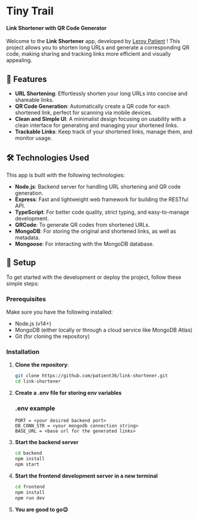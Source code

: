 # Tiny Trail
#### Link Shortener with QR Code Generator

Welcome to the **Link Shortener** app, developed by [Leroy Patient](https://github.com/patient36) ! This project allows you to shorten long URLs and generate a corresponding QR code, making sharing and tracking links more efficient and visually appealing.

## 🚀 Features

- **URL Shortening**: Effortlessly shorten your long URLs into concise and shareable links.
- **QR Code Generation**: Automatically create a QR code for each shortened link, perfect for scanning via mobile devices.
- **Clean and Simple UI**: A minimalist design focusing on usability with a clean interface for generating and managing your shortened links.
- **Trackable Links**: Keep track of your shortened links, manage them, and monitor usage.

## 🛠️ Technologies Used

This app is built with the following technologies:

- **Node.js**: Backend server for handling URL shortening and QR code generation.
- **Express**: Fast and lightweight web framework for building the RESTful API.
- **TypeScript**: For better code quality, strict typing, and easy-to-manage development.
- **QRCode**: To generate QR codes from shortened URLs.
- **MongoDB**: For storing the original and shortened links, as well as metadata.
- **Mongoose**: For interacting with the MongoDB database.

## 🔧 Setup

To get started with the development or deploy the project, follow these simple steps:

### Prerequisites

Make sure you have the following installed:

- Node.js (v14+)
- MongoDB (either locally or through a cloud service like MongoDB Atlas)
- Git (for cloning the repository)

### Installation

1. **Clone the repository**:

   ```bash
   git clone https://github.com/patient36/link-shortener.git
   cd link-shortener
   ```

2. **Create a .env file for storing env variables**

   ### .env example

   ```
   PORT = <your desired backend port>
   DB_CONN_STR = <your mongodb connection string>
   BASE_URL = <base url for the generated links>

   ```

3. **Start the backend server**

   ```bash
   cd backend
   npm install
   npm start
   ```

4. **Start the frontend development server in a new terminal**
      ```bash
      cd frontend
      npm install
      npm run dev
      ```
5. **You are good to go😉**
